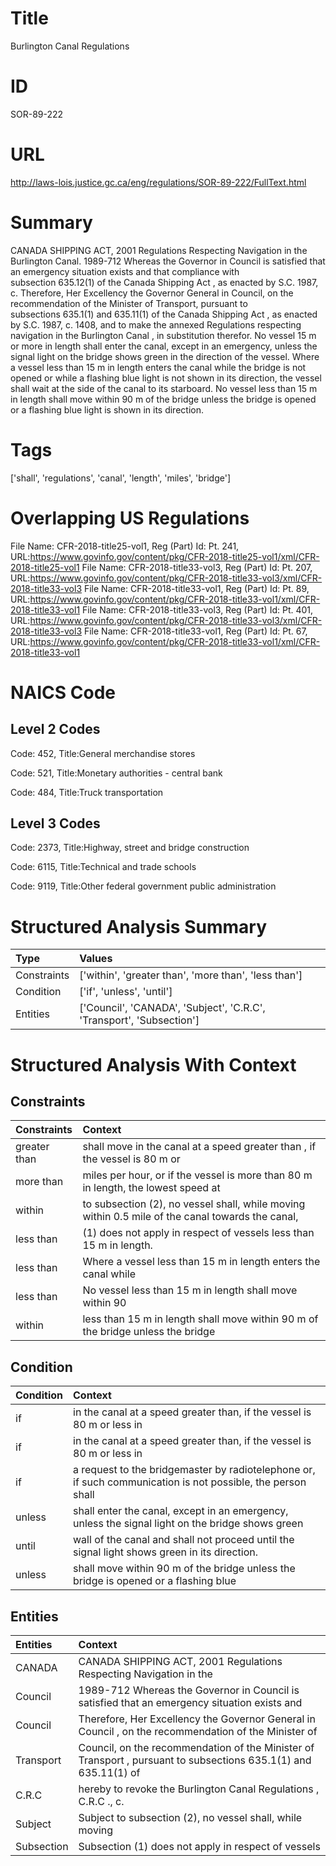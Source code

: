 # Title
Burlington Canal Regulations


# ID
SOR-89-222

# URL
http://laws-lois.justice.gc.ca/eng/regulations/SOR-89-222/FullText.html


# Summary
CANADA SHIPPING ACT, 2001 Regulations Respecting Navigation in the Burlington Canal.
1989-712 Whereas the Governor in Council is satisfied that an emergency situation exists and that compliance with subsection 635.12(1) of the  Canada Shipping Act , as enacted by S.C. 1987, c.
Therefore, Her Excellency the Governor General in Council, on the recommendation of the Minister of Transport, pursuant to subsections 635.1(1) and 635.11(1) of the  Canada Shipping Act , as enacted by S.C. 1987, c.
1408, and to make the annexed  Regulations respecting navigation in the Burlington Canal , in substitution therefor.
No vessel 15 m or more in length shall enter the canal, except in an emergency, unless the signal light on the bridge shows green in the direction of the vessel.
Where a vessel less than 15 m in length enters the canal while the bridge is not opened or while a flashing blue light is not shown in its direction, the vessel shall wait at the side of the canal to its starboard.
No vessel less than 15 m in length shall move within 90 m of the bridge unless the bridge is opened or a flashing blue light is shown in its direction.


# Tags
['shall', 'regulations', 'canal', 'length', 'miles', 'bridge']


# Overlapping US Regulations
File Name: CFR-2018-title25-vol1, Reg (Part) Id: Pt. 241, URL:https://www.govinfo.gov/content/pkg/CFR-2018-title25-vol1/xml/CFR-2018-title25-vol1
File Name: CFR-2018-title33-vol3, Reg (Part) Id: Pt. 207, URL:https://www.govinfo.gov/content/pkg/CFR-2018-title33-vol3/xml/CFR-2018-title33-vol3
File Name: CFR-2018-title33-vol1, Reg (Part) Id: Pt. 89, URL:https://www.govinfo.gov/content/pkg/CFR-2018-title33-vol1/xml/CFR-2018-title33-vol1
File Name: CFR-2018-title33-vol3, Reg (Part) Id: Pt. 401, URL:https://www.govinfo.gov/content/pkg/CFR-2018-title33-vol3/xml/CFR-2018-title33-vol3
File Name: CFR-2018-title33-vol1, Reg (Part) Id: Pt. 67, URL:https://www.govinfo.gov/content/pkg/CFR-2018-title33-vol1/xml/CFR-2018-title33-vol1



# NAICS Code
## Level 2 Codes
Code: 452, Title:General merchandise stores

Code: 521, Title:Monetary authorities - central bank

Code: 484, Title:Truck transportation




## Level 3 Codes
Code: 2373, Title:Highway, street and bridge construction

Code: 6115, Title:Technical and trade schools

Code: 9119, Title:Other federal government public administration







# Structured Analysis Summary
| Type        | Values                                                               |
|:------------|:---------------------------------------------------------------------|
| Constraints | ['within', 'greater than', 'more than', 'less than']                 |
| Condition   | ['if', 'unless', 'until']                                            |
| Entities    | ['Council', 'CANADA', 'Subject', 'C.R.C', 'Transport', 'Subsection'] |


# Structured Analysis With Context
 


## Constraints
| Constraints   | Context                                                                                          |
|:--------------|:-------------------------------------------------------------------------------------------------|
| greater than  | shall move in the canal at a speed greater than , if the vessel is 80 m or                       |
| more than     | miles per hour, or if the vessel is more than 80 m in length, the lowest speed at                |
| within        | to subsection (2), no vessel shall, while moving within 0.5 mile of the canal towards the canal, |
| less than     | (1) does not apply in respect of vessels less than  15 m in length.                              |
| less than     | Where a vessel  less than 15 m in length enters the canal while                                  |
| less than     | No vessel  less than 15 m in length shall move within 90                                         |
| within        | less than 15 m in length shall move within 90 m of the bridge unless the bridge                  |


## Condition
| Condition   | Context                                                                                                     |
|:------------|:------------------------------------------------------------------------------------------------------------|
| if          | in the canal at a speed greater than, if the vessel is 80 m or less in                                      |
| if          | in the canal at a speed greater than, if the vessel is 80 m or less in                                      |
| if          | a request to the bridgemaster by radiotelephone or, if such communication is not possible, the person shall |
| unless      | shall enter the canal, except in an emergency, unless the signal light on the bridge shows green            |
| until       | wall of the canal and shall not proceed until  the signal light shows green in its direction.               |
| unless      | shall move within 90 m of the bridge unless the bridge is opened or a flashing blue                         |


## Entities
| Entities   | Context                                                                                                         |
|:-----------|:----------------------------------------------------------------------------------------------------------------|
| CANADA     | CANADA SHIPPING ACT, 2001 Regulations Respecting Navigation in the                                              |
| Council    | 1989-712 Whereas the Governor in  Council is satisfied that an emergency situation exists and                   |
| Council    | Therefore, Her Excellency the Governor General in  Council , on the recommendation of the Minister of           |
| Transport  | Council, on the recommendation of the Minister of Transport , pursuant to subsections 635.1(1) and 635.11(1) of |
| C.R.C      | hereby to revoke the Burlington Canal Regulations , C.R.C ., c.                                                 |
| Subject    | Subject to subsection (2), no vessel shall, while moving                                                        |
| Subsection | Subsection (1) does not apply in respect of vessels                                                             |



